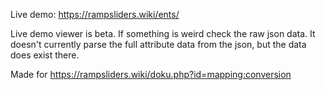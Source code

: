 Live demo: https://rampsliders.wiki/ents/

Live demo viewer is beta. If something is weird check the raw json data. It doesn't currently parse the full attribute data from the json, but the data does exist there.

Made for https://rampsliders.wiki/doku.php?id=mapping:conversion
